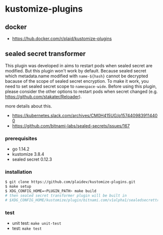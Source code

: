 # kustomize-plugins

## docker

- https://hub.docker.com/r/plaid/kustomize-plugins

## sealed secret transformer

This plugin was developed in aims to restart pods when sealed secret are modified. But this plugin won't work by default. Because sealed secret which metadata.name modified with `name-${hash}` cannot be decrypted bacause of the scope of sealed secret encryption. To make it work, you need to set sealed secret scope to `namespace-wide`. Before using this plugin, please consider the other options to restart pods when secret changed (e.g. https://github.com/stakater/Reloader).

more details about this.

- https://kubernetes.slack.com/archives/CM0H415UG/p1574409839114400
- https://github.com/bitnami-labs/sealed-secrets/issues/167

### prerequisites

- go 1.14.2
- kustomize 3.8.4
- sealed secret 0.12.3

### installation

```sh
$ git clone https://github.com/plaidev/kustomize-plugins.git
$ make setup
$ XDG_CONFIG_HOME=<PLUGIN_PATH> make build
# then sealed secret transformer plugin will be built in
# $XDG_CONFIG_HOME/kustomize/plugin/bitnami.com/v1alpha1/sealedsecrettransformer/SealedSecretTransformer.so
```

### test

- unit test: `make unit-test`
- test: `make test`

